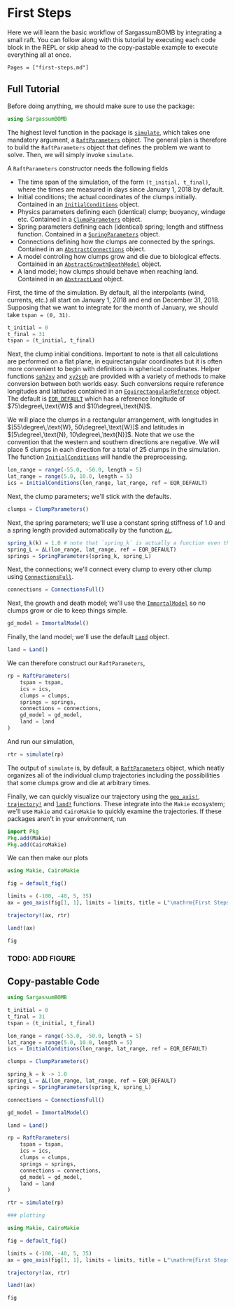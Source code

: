 # First Steps

Here we will learn the basic workflow of SargassumBOMB by integrating a small raft. 
You can follow along with this tutorial by executing each code block in the REPL or skip 
ahead to the copy-pastable example to execute everything all at once.

```@contents
Pages = ["first-steps.md"]
```

## Full Tutorial

Before doing anything, we should make sure to use the package:

```julia
using SargassumBOMB
```

The highest level function in the package is [`simulate`](@ref), which takes one mandatory argument, a [`RaftParameters`](@ref) object. The general plan is therefore to build the `RaftParameters` object that defines the problem we want to solve. Then, we will simply invoke `simulate`.

A `RaftParameters` constructor needs the following fields

- The time span of the simulation, of the form `(t_initial, t_final)`, where the times are measured in days since January 1, 2018 by default.
- Initial conditions; the actual coordinates of the clumps initially. Contained in an [`InitialConditions`](@ref) object.
- Physics parameters defining each (identical) clump; buoyancy, windage etc. Contained in a [`ClumpParameters`](@ref) object.
- Spring parameters defining each (identical) spring; length and stiffness function. Contained in a [`SpringParameters`](@ref) object.
- Connections defining how the clumps are connected by the springs. Contained in an [`AbstractConnections`](@ref) object.
- A model controling how clumps grow and die due to biological effects. Contained in an [`AbstractGrowthDeathModel`](@ref) object.
- A land model; how clumps should behave when reaching land. Contained in an [`AbstractLand`](@ref) object.

First, the time of the simulation. By default, all the interpolants (wind, currents, etc.) all start on January 1, 2018 and end on December 31, 2018. Supposing that we want to integrate for the month of January, we should take `tspan = (0, 31)`. 

```julia
t_initial = 0
t_final = 31
tspan = (t_initial, t_final)
```
Next, the clump initial conditions. Important to note is that all calculations are performed on a flat plane, in equirectangular coordinates but it is often more convenient to begin with definitions in spherical coordinates. 
Helper functions [`sph2xy`](@ref) and [`xy2sph`](@ref) are provided with a variety of methods to make conversion between both worlds easy. 
Such conversions require reference longitudes and latitudes contained in an [`EquirectangularReference`](@ref) object. 
The default is [`EQR_DEFAULT`](@ref) which has a reference longitude of $75\degree\,\text{W}$  and $10\degree\,\text{N}$. 

We will place the clumps in a rectangular arrangement, with longitudes in $[55\degree\,\text{W}, 50\degree\,\text{W}]$ and latitudes in $[5\degree\,\text{N}, 10\degree\,\text{N}]$. 
Note that we use the convention that the western and southern directions are negative. 
We will place 5 clumps in each direction for a total of 25 clumps in the simulation. The function [`InitialConditions`](@ref) will handle the preprocessing.

```julia
lon_range = range(-55.0, -50.0, length = 5)
lat_range = range(5.0, 10.0, length = 5)
ics = InitialConditions(lon_range, lat_range, ref = EQR_DEFAULT)
```

Next, the clump parameters; we'll stick with the defaults.

```julia
clumps = ClumpParameters()
```

Next, the spring parameters; we'll use a constant spring stiffness of 1.0 and a spring length provided automatically by the function [`ΔL`](@ref). 

```julia
spring_k(k) = 1.0 # note that `spring_k` is actually a function even though the stiffness is constant
spring_L = ΔL(lon_range, lat_range, ref = EQR_DEFAULT)
springs = SpringParameters(spring_k, spring_L)
```

Next, the connections; we'll connect every clump to every other clump using [`ConnectionsFull`](@ref).

```julia
connections = ConnectionsFull()
```

Next, the growth and death model; we'll use the [`ImmortalModel`](@ref) so no clumps grow or die to keep things simple.

```julia
gd_model = ImmortalModel()
```

Finally, the land model; we'll use the default [`Land`](@ref) object.

```julia
land = Land()
```

We can therefore construct our `RaftParameters`,

```julia
rp = RaftParameters(
    tspan = tspan,
    ics = ics,
    clumps = clumps,
    springs = springs,
    connections = connections,
    gd_model = gd_model,
    land = land
)
```

And run our simulation,

```julia
rtr = simulate(rp)
```

The output of `simulate` is, by default, a [`RaftParameters`](@ref) object, which neatly organizes all of the individual clump trajectories including the possibilities that some clumps grow and die at arbitrary times.

Finally, we can quickly visualize our trajectory using the [`geo_axis!`](@ref), [`trajectory!`](@ref) and [`land!`](@ref) functions. These integrate into the `Makie` ecosystem; we'll use `Makie` and `CairoMakie` to quickly examine the trajectories.
If these packages aren't in your environment, run

```julia
import Pkg
Pkg.add(Makie)
Pkg.add(CairoMakie)
```

We can then make our plots

```julia
using Makie, CairoMakie

fig = default_fig()

limits = (-100, -40, 5, 35)
ax = geo_axis(fig[1, 1], limits = limits, title = L"\mathrm{First Steps}")

trajectory!(ax, rtr)

land!(ax)

fig
```

### TODO: ADD FIGURE

## Copy-pastable Code

```julia
using SargassumBOMB

t_initial = 0
t_final = 31
tspan = (t_initial, t_final)

lon_range = range(-55.0, -50.0, length = 5)
lat_range = range(5.0, 10.0, length = 5)
ics = InitialConditions(lon_range, lat_range, ref = EQR_DEFAULT)

clumps = ClumpParameters()

spring_k = k -> 1.0
spring_L = ΔL(lon_range, lat_range, ref = EQR_DEFAULT)
springs = SpringParameters(spring_k, spring_L)

connections = ConnectionsFull()

gd_model = ImmortalModel()

land = Land()

rp = RaftParameters(
    tspan = tspan,
    ics = ics,
    clumps = clumps,
    springs = springs,
    connections = connections,
    gd_model = gd_model,
    land = land
)

rtr = simulate(rp)

### plotting

using Makie, CairoMakie

fig = default_fig()

limits = (-100, -40, 5, 35)
ax = geo_axis(fig[1, 1], limits = limits, title = L"\mathrm{First Steps}")

trajectory!(ax, rtr)

land!(ax)

fig
```